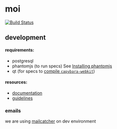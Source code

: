 # moi
[![Build Status](https://travis-ci.org/GrowMoi/moi.svg?branch=MOI-HSA-008-users-admin)](https://travis-ci.org/GrowMoi/moi)

## development

#### requirements:

- postgresql
- phantomjs (to run specs) See [Installing phantomjs](https://github.com/teampoltergeist/poltergeist#installing-phantomjs)
- qt (for specs to [compile `capybara-webkit`](https://github.com/thoughtbot/capybara-webkit/wiki/Installing-Qt-and-compiling-capybara-webkit))

#### resources:

- [documentation](http://www.rubydoc.info/github/GrowMoi/moi/master)
- [guidelines](https://github.com/GrowMoi/moi/blob/master/guidelines.md)

### emails
we are using [mailcatcher](http://mailcatcher.me/) on dev environment
